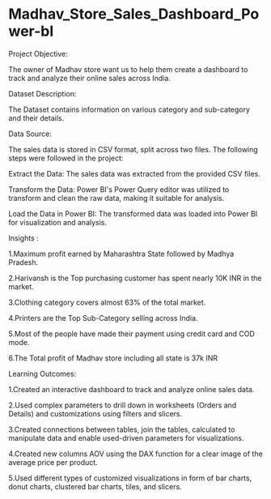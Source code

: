 # Madhav_Store_Sales_Dashboard_Power-bI
Project Objective:

The owner of Madhav store want us to help them create a dashboard to track and analyze their online sales across India.

Dataset Description:

The Dataset contains information on various category and sub-category and their details.

Data Source:

The sales data is stored in CSV format, split across two files. The following steps were followed in the project:

Extract the Data: The sales data was extracted from the provided CSV files.

Transform the Data: Power BI's Power Query editor was utilized to transform and clean the raw data, making it suitable for analysis.

Load the Data in Power BI: The transformed data was loaded into Power BI for visualization and analysis.

Insights :

1.Maximum profit earned by Maharashtra State followed by Madhya Pradesh.

2.Harivansh is the Top purchasing customer has spent nearly 10K INR in the market.

3.Clothing category covers almost 63% of the total market.

4.Printers are the Top Sub-Category selling across India.

5.Most of the people have made their payment using credit card and COD mode.

6.The Total profit of Madhav store including all state is 37k INR

Learning Outcomes:

1.Created an interactive dashboard to track and analyze online sales data.

2.Used complex parameters to drill down in worksheets (Orders and Details) and customizations using filters and slicers.

3.Created connections between tables, join the tables, calculated to manipulate data and enable used-driven parameters for visualizations.

4.Created new columns AOV using the DAX function for a clear image of the average price per product.

5.Used different types of customized visualizations in form of bar charts, donut charts, clustered bar charts, tiles, and slicers.
